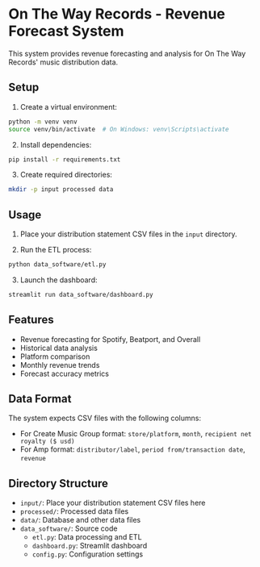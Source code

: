 # On The Way Records - Revenue Forecast System

This system provides revenue forecasting and analysis for On The Way Records' music distribution data.

## Setup

1. Create a virtual environment:

```bash
python -m venv venv
source venv/bin/activate  # On Windows: venv\Scripts\activate
```

2. Install dependencies:

```bash
pip install -r requirements.txt
```

3. Create required directories:

```bash
mkdir -p input processed data
```

## Usage

1. Place your distribution statement CSV files in the `input` directory.

2. Run the ETL process:

```bash
python data_software/etl.py
```

3. Launch the dashboard:

```bash
streamlit run data_software/dashboard.py
```

## Features

- Revenue forecasting for Spotify, Beatport, and Overall
- Historical data analysis
- Platform comparison
- Monthly revenue trends
- Forecast accuracy metrics

## Data Format

The system expects CSV files with the following columns:

- For Create Music Group format: `store/platform`, `month`, `recipient net royalty ($ usd)`
- For Amp format: `distributor/label`, `period from/transaction date`, `revenue`

## Directory Structure

- `input/`: Place your distribution statement CSV files here
- `processed/`: Processed data files
- `data/`: Database and other data files
- `data_software/`: Source code
  - `etl.py`: Data processing and ETL
  - `dashboard.py`: Streamlit dashboard
  - `config.py`: Configuration settings
